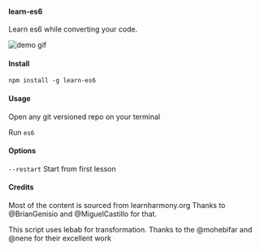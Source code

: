 #### learn-es6

Learn es6 while converting your code.

![demo gif](https://raw.githubusercontent.com/siddharthkp/learn-es6/master/demo.gif)

#### Install

`npm install -g learn-es6`

#### Usage

Open any git versioned repo on your terminal

Run `es6`

#### Options

`--restart`    Start from first lesson

#### Credits

Most of the content is sourced from learnharmony.org
Thanks to @BrianGenisio and @MiguelCastillo for that.

This script uses lebab for transformation.
Thanks to the @mohebifar and @nene for their excellent work
